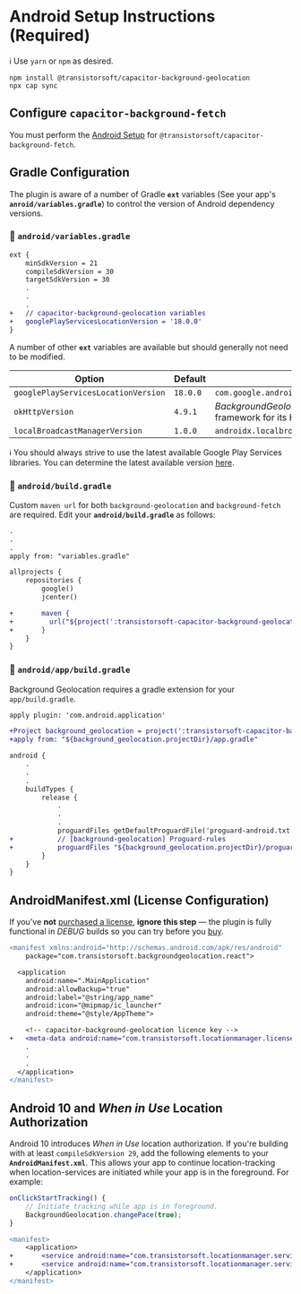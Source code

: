 # Android Setup Instructions (Required)

:information_source: Use `yarn` or `npm` as desired.

```
npm install @transistorsoft/capacitor-background-geolocation
npx cap sync
```

## Configure `capacitor-background-fetch`

You must perform the [Android Setup](https://github.com/transistorsoft/capacitor-background-fetch/blob/master/help/INSTALL-ANDROID.md) for `@transistorsoft/capacitor-background-fetch`.


## Gradle Configuration

The plugin is aware of a number of Gradle **`ext`** variables (See your app's **`anroid/variables.gradle`**) to control the version of Android dependency versions.

### :open_file_folder: **`android/variables.gradle`**

```diff
ext {
    minSdkVersion = 21
    compileSdkVersion = 30
    targetSdkVersion = 30
    .
    .
    .
+   // capacitor-background-geolocation variables
+   googlePlayServicesLocationVersion = '18.0.0'
}
```

A number of other **`ext`** variables are available but should generally not need to be modified.

| Option             | Default     | Description |
|--------------------|------------|--------------|
|`googlePlayServicesLocationVersion`  | `18.0.0` | `com.google.android.gms:play-services-location` |
|`okHttpVersion`     | `4.9.1`    | *BackgroundGeolocation* uses the excellent [okhttp](https://square.github.io/okhttp/) framework for its HTTP Service |
|`localBroadcastManagerVersion`  | `1.0.0` | `androidx.localbroadcastmanager:localbroadcastmanager` |


:information_source: You should always strive to use the latest available Google Play Services libraries.  You can determine the latest available version [here](https://developers.google.com/android/guides/setup).


### :open_file_folder: **`android/build.gradle`**

Custom `maven url` for both `background-geolocation` and `background-fetch` are required.  Edit your **`android/build.gradle`** as follows:

```diff
.
.
.
apply from: "variables.gradle"

allprojects {
    repositories {
        google()
        jcenter()

+       maven {
+         url("${project(':transistorsoft-capacitor-background-geolocation').projectDir}/libs")
+       }
    }
}
```

### :open_file_folder: **`android/app/build.gradle`**

Background Geolocation requires a gradle extension for your `app/build.gradle`.

```diff
apply plugin: 'com.android.application'

+Project background_geolocation = project(':transistorsoft-capacitor-background-geolocation')
+apply from: "${background_geolocation.projectDir}/app.gradle"

android {
    .
    .
    .
    buildTypes {
        release {
            .
            .
            .
            proguardFiles getDefaultProguardFile('proguard-android.txt'), 'proguard-rules.pro'
+           // [background-geolocation] Proguard-rules
+           proguardFiles "${background_geolocation.projectDir}/proguard-rules.pro"
        }
    }
}
```

## AndroidManifest.xml (License Configuration)

If you've **not** [purchased a license](https://www.transistorsoft.com/shop/products/capacitor-background-geolocation#plans), **ignore this step** &mdash; the plugin is fully functional in *DEBUG* builds so you can try before you [buy](https://www.transistorsoft.com/shop/products/capacitor-background-geolocation#plans).

```diff
<manifest xmlns:android="http://schemas.android.com/apk/res/android"
    package="com.transistorsoft.backgroundgeolocation.react">

  <application
    android:name=".MainApplication"
    android:allowBackup="true"
    android:label="@string/app_name"
    android:icon="@mipmap/ic_launcher"
    android:theme="@style/AppTheme">

    <!-- capacitor-background-geolocation licence key -->
+   <meta-data android:name="com.transistorsoft.locationmanager.license" android:value="YOUR_LICENCE_KEY_HERE" />
    .
    .
    .
  </application>
</manifest>

```

## Android 10 and *When in Use* Location Authorization

Android 10 introduces *When in Use* location authorization.  If you're building with at least `compileSdkVersion 29`, add the following elements to your **`AndroidManifest.xml`**.  This allows your app to continue location-tracking when location-services are initiated while your app is in the foreground.  For example:

```javascript
onClickStartTracking() {
    // Initiate tracking while app is in foreground.
    BackgroundGeolocation.changePace(true);
}
```

```diff
<manifest>
    <application>
+       <service android:name="com.transistorsoft.locationmanager.service.TrackingService" android:foregroundServiceType="location" />
+       <service android:name="com.transistorsoft.locationmanager.service.LocationRequestService" android:foregroundServiceType="location" />
    </application>
</manifest>

```

